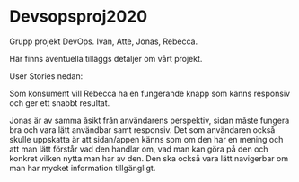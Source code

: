 # Devsopsproj2020
Grupp projekt DevOps. Ivan, Atte, Jonas, Rebecca.



Här finns äventuella tilläggs detaljer om vårt projekt.



User Stories nedan:

Som konsument vill Rebecca ha en fungerande knapp som känns responsiv och ger ett snabbt resultat.


Jonas är av samma åsikt från användarens perspektiv, sidan måste fungera bra och vara lätt användbar samt responsiv.
Det som användaren också skulle uppskatta är att sidan/appen känns som om den har en mening och att man lätt förstår vad den handlar om, vad man kan göra på den och konkret vilken nytta man har av den. 
Den ska också vara lätt navigerbar om man har mycket information tillgängligt.
